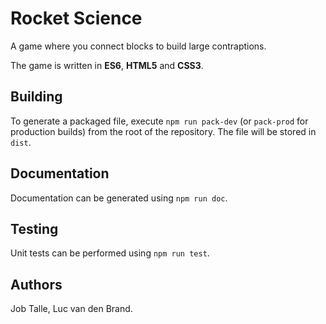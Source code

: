 # Rocket Science
A game where you connect blocks to build large contraptions.

The game is written in **ES6**, **HTML5** and **CSS3**.

## Building
To generate a packaged file, execute ``npm run pack-dev`` 
(or ``pack-prod`` for production builds) from the root of the repository. 
The file will be stored in ``dist``.

## Documentation
Documentation can be generated using ``npm run doc``.

## Testing
Unit tests can be performed using ``npm run test``.

## Authors
Job Talle,
Luc van den Brand.
